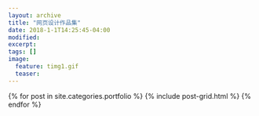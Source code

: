 ```yaml
---
layout: archive
title: "网页设计作品集"
date: 2018-1-1T14:25:45-04:00
modified:
excerpt: 
tags: []
image: 
  feature: timg1.gif
  teaser:
---
```



<div class="tiles">
{% for post in site.categories.portfolio %}
  {% include post-grid.html %}
{% endfor %}
</div><!-- /.tiles 把所有categories 有 portfolio 的列出来-->
